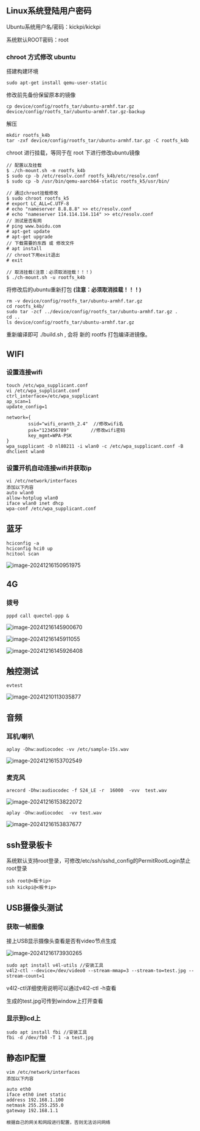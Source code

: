 ## Linux系统登陆用户密码

Ubuntu系统用户名/密码：kickpi/kickpi

系统默认ROOT密码：root


### chroot 方式修改 ubuntu

搭建构建环境

```shell
sudo apt-get install qemu-user-static
```

修改前先备份保留原本的镜像

```shell
cp device/config/rootfs_tar/ubuntu-armhf.tar.gz device/config/rootfs_tar/ubuntu-armhf.tar.gz-backup
```

解压

```shell
mkdir rootfs_k4b
tar -zxf device/config/rootfs_tar/ubuntu-armhf.tar.gz -C rootfs_k4b
```

chroot 进行挂载，等同于在 root 下进行修改ubuntu镜像

```shell
// 配置以及挂载
$ ./ch-mount.sh -m rootfs_k4b
$ sudo cp -b /etc/resolv.conf rootfs_k4b/etc/resolv.conf
$ sudo cp -b /usr/bin/qemu-aarch64-static rootfs_k5/usr/bin/

// 通过chroot挂载修改
$ sudo chroot rootfs_k5
# export LC_ALL=C.UTF-8
# echo "nameserver 8.8.8.8" >> etc/resolv.conf
# echo "nameserver 114.114.114.114" >> etc/resolv.conf
// 测试是否有网
# ping www.baidu.com  
# apt-get update
# apt-get upgrade
// 下载需要的东西 或 修改文件
# apt install 		
// chroot下用exit退出
# exit

// 取消挂载(注意：必须取消挂载！！！)
$ ./ch-mount.sh -u rootfs_k4b
```



将修改后的ubuntu重新打包 **(注意：必须取消挂载！！！)**

```shell
rm -v device/config/rootfs_tar/ubuntu-armhf.tar.gz
cd rootfs_k4b/
sudo tar -zcf ../device/config/rootfs_tar/ubuntu-armhf.tar.gz .
cd ..
ls device/config/rootfs_tar/ubuntu-armhf.tar.gz
```

重新编译即可 ./build.sh , 会将 新的 rootfs 打包编译进镜像。


## WIFI

### 设置连接wifi

``` shell
touch /etc/wpa_supplicant.conf
vi /etc/wpa_supplicant.conf
ctrl_interface=/etc/wpa_supplicant
ap_scan=1
update_config=1

network={
        ssid="wifi_oranth_2.4"  //修改wifi名
        psk="123456789"		   //修改wifi密码
        key_mgmt=WPA-PSK
}
wpa_supplicant -D nl80211 -i wlan0 -c /etc/wpa_supplicant.conf -B
dhclient wlan0
```

### 设置开机自动连接wifi并获取ip

``` shell
vi /etc/network/interfaces
添加以下内容
auto wlan0
allow-hotplug wlan0
iface wlan0 inet dhcp
wpa-conf /etc/wpa_supplicant.conf
```

## 蓝牙

``` shell
hciconfig -a
hciconfig hci0 up
hcitool scan
```

![image-20241216150951975](http://tanzhtanzh.oss-cn-shenzhen.aliyuncs.com/img/image-20241216150951975.png)


## 4G
### 拨号

``` shell
pppd call quectel-ppp &
```

![image-20241216145900670](http://tanzhtanzh.oss-cn-shenzhen.aliyuncs.com/img/image-20241216145900670.png)

![image-20241216145911055](http://tanzhtanzh.oss-cn-shenzhen.aliyuncs.com/img/image-20241216145911055.png)

![image-20241216145926408](http://tanzhtanzh.oss-cn-shenzhen.aliyuncs.com/img/image-20241216145926408.png)

## 触控测试

```
evtest
```

![image-20241210113035877](http://tanzhtanzh.oss-cn-shenzhen.aliyuncs.com/img/image-20241210113035877.png)

## 音频

### 耳机/喇叭
``` shell
aplay -Dhw:audiocodec -vv /etc/sample-15s.wav
```
![image-20241216153702549](http://tanzhtanzh.oss-cn-shenzhen.aliyuncs.com/img/image-20241216153702549.png)

### 麦克风
``` shell
arecord -Dhw:audiocodec -f S24_LE -r  16000  -vvv  test.wav
```
![image-20241216153822072](http://tanzhtanzh.oss-cn-shenzhen.aliyuncs.com/img/image-20241216153822072.png)
``` shell
aplay -Dhw:audiocodec  -vv test.wav
```
![image-20241216153837677](http://tanzhtanzh.oss-cn-shenzhen.aliyuncs.com/img/image-20241216153837677.png)



## ssh登录板卡

系统默认支持root登录，可修改/etc/ssh/sshd_config的PermitRootLogin禁止root登录

``` shell
ssh root@<板卡ip>
ssh kickpi@<板卡ip>
```



## USB摄像头测试

### 获取一帧图像

接上USB显示摄像头查看是否有video节点生成

![image-20241216173930265](http://tanzhtanzh.oss-cn-shenzhen.aliyuncs.com/img/image-20241216173930265.png)

``` shell
sudo apt install v4l-utils //安装工具
v4l2-ctl --device=/dev/video0 --stream-mmap=3 --stream-to=test.jpg --stream-count=1
```

v4l2-ctl详细使用说明可以通过v4l2-ctl -h查看

生成的test.jpg可传到window上打开查看

### 显示到lcd上

``` shell
sudo apt install fbi //安装工具
fbi -d /dev/fb0 -T 1 -a test.jpg
```



## 静态IP配置

``` shell
vim /etc/network/interfaces
添加以下内容

auto eth0
iface eth0 inet static
address 192.168.1.100
netmask 255.255.255.0
gateway 192.168.1.1

根据自己的网关和网段进行配置，否则无法访问网络

```





